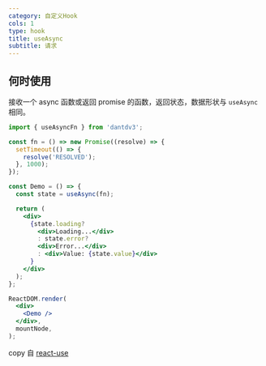 ```yaml
---
category: 自定义Hook
cols: 1
type: hook
title: useAsync
subtitle: 请求
---
```


## 何时使用

接收一个 async 函数或返回 promise 的函数，返回状态，数据形状与 `useAsync` 相同。


```jsx
import { useAsyncFn } from 'dantdv3';

const fn = () => new Promise((resolve) => {
  setTimeout(() => {
    resolve('RESOLVED');
  }, 1000);
});

const Demo = () => {
  const state = useAsync(fn);

  return (
    <div>
      {state.loading?
        <div>Loading...</div>
        : state.error?
        <div>Error...</div>
        : <div>Value: {state.value}</div>
      }
    </div>
  );
};

ReactDOM.render(
  <div>
    <Demo />
  </div>,
  mountNode,
);
```


copy 自 [react-use](https://github.com/streamich/react-use/blob/master/docs/useAsyncFn.md)

